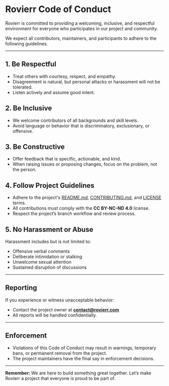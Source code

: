 # Rovierr Code of Conduct

Rovierr is committed to providing a welcoming, inclusive, and respectful environment for everyone who participates in our project and community.

We expect all contributors, maintainers, and participants to adhere to the following guidelines.

---

## 1. Be Respectful

- Treat others with courtesy, respect, and empathy.
- Disagreement is natural, but personal attacks or harassment will not be tolerated.
- Listen actively and assume good intent.

## 2. Be Inclusive

- We welcome contributors of all backgrounds and skill levels.
- Avoid language or behavior that is discriminatory, exclusionary, or offensive.

## 3. Be Constructive

- Offer feedback that is specific, actionable, and kind.
- When raising issues or proposing changes, focus on the problem, not the person.

## 4. Follow Project Guidelines

- Adhere to the project's [README.md](README.md), [CONTRIBUTING.md](CONTRIBUTING.md), and [LICENSE](LICENSE) terms.
- All contributions must comply with the **CC BY-NC-ND 4.0** license.
- Respect the project’s branch workflow and review process.

## 5. No Harassment or Abuse

Harassment includes but is not limited to:

- Offensive verbal comments
- Deliberate intimidation or stalking
- Unwelcome sexual attention
- Sustained disruption of discussions

---

## Reporting

If you experience or witness unacceptable behavior:

- Contact the project owner at **contact@rovierr.com**
- All reports will be handled confidentially.

---

## Enforcement

- Violations of this Code of Conduct may result in warnings, temporary bans, or permanent removal from the project.
- The project maintainers have the final say in enforcement decisions.

---

**Remember:**
We are here to build something great together. Let’s make Rovierr a project that everyone is proud to be part of.
